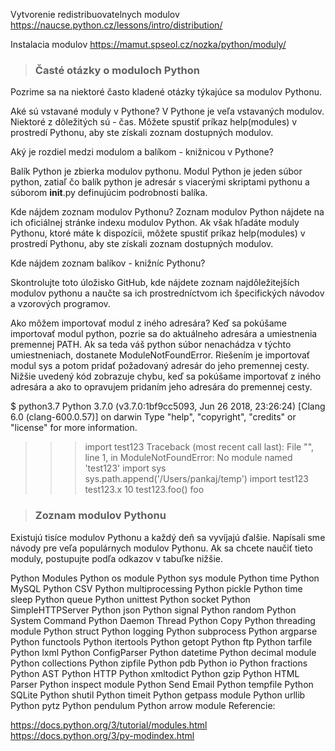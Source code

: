 Vytvorenie redistribuovatelnych modulov
https://naucse.python.cz/lessons/intro/distribution/

Instalacia modulov
https://mamut.spseol.cz/nozka/python/moduly/

>### Časté otázky o moduloch Python
Pozrime sa na niektoré často kladené otázky týkajúce sa modulov Pythonu.

Aké sú vstavané moduly v Pythone?
V Pythone je veľa vstavaných modulov. Niektoré z dôležitých sú - čas. Môžete spustiť príkaz help(modules) v prostredí Pythonu, aby ste získali zoznam dostupných modulov.

Aký je rozdiel medzi modulom a balíkom - knižnicou v Pythone?

Balík Python je zbierka modulov pythonu. Modul Python je jeden súbor python, zatiaľ čo balík python je adresár s viacerými skriptami pythonu a súborom __init__.py definujúcim podrobnosti balíka.

Kde nájdem zoznam modulov Pythonu?
Zoznam modulov Python nájdete na ich oficiálnej stránke indexu modulov Python. Ak však hľadáte moduly Pythonu, ktoré máte k dispozícii, môžete spustiť príkaz help(modules) v prostredí Pythonu, aby ste získali zoznam dostupných modulov.

Kde nájdem zoznam balíkov - knižníc Pythonu?

Skontrolujte toto úložisko GitHub, kde nájdete zoznam najdôležitejších modulov pythonu a naučte sa ich prostredníctvom ich špecifických návodov a vzorových programov.

Ako môžem importovať modul z iného adresára?
Keď sa pokúšame importovať modul python, pozrie sa do aktuálneho adresára a umiestnenia premennej PATH. Ak sa teda váš python súbor nenachádza v týchto umiestneniach, dostanete ModuleNotFoundError. Riešením je importovať modul sys a potom pridať požadovaný adresár do jeho premennej cesty. Nižšie uvedený kód zobrazuje chybu, keď sa pokúšame importovať z iného adresára a ako to opravujem pridaním jeho adresára do premennej cesty.

$ python3.7
Python 3.7.0 (v3.7.0:1bf9cc5093, Jun 26 2018, 23:26:24) 
[Clang 6.0 (clang-600.0.57)] on darwin
Type "help", "copyright", "credits" or "license" for more information.
>>> import test123
Traceback (most recent call last):
  File "<stdin>", line 1, in <module>
ModuleNotFoundError: No module named 'test123'
>>> import sys
>>> sys.path.append('/Users/pankaj/temp')
>>> import test123
>>> test123.x
10
>>> test123.foo()
foo
>>> 

>### Zoznam modulov Pythonu
Existujú tisíce modulov Pythonu a každý deň sa vyvíjajú ďalšie. Napísali sme návody pre veľa populárnych modulov Pythonu. Ak sa chcete naučiť tieto moduly, postupujte podľa odkazov v tabuľke nižšie.

Python Modules
Python os module
Python sys module
Python time
Python MySQL
Python CSV
Python multiprocessing
Python pickle
Python time sleep
Python queue
Python unittest
Python socket
Python SimpleHTTPServer
Python json
Python signal
Python random
Python System Command
Python Daemon Thread
Python Copy
Python threading module
Python struct
Python logging
Python subprocess
Python argparse
Python functools
Python itertools
Python getopt
Python ftp
Python tarfile
Python lxml
Python ConfigParser
Python datetime
Python decimal module
Python collections
Python zipfile
Python pdb
Python io
Python fractions
Python AST
Python HTTP
Python xmltodict
Python gzip
Python HTML Parser
Python inspect module
Python Send Email
Python tempfile
Python SQLite
Python shutil
Python timeit
Python getpass module
Python urllib
Python pytz
Python pendulum
Python arrow module
Referencie:

https://docs.python.org/3/tutorial/modules.html
https://docs.python.org/3/py-modindex.html

